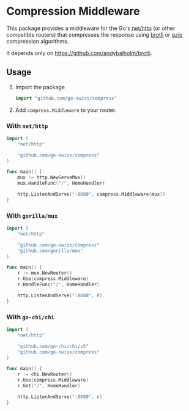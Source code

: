 # Compression Middleware

This package provides a middleware for the Go's [net/http](https://pkg.go.dev/net/http) (or other compatible routers) that compresses the response using [brotli](https://en.wikipedia.org/wiki/Brotli) or [gzip](https://en.wikipedia.org/wiki/Gzip) compression algorithms.

It depends only on <https://github.com/andybalholm/brotli>.

## Usage

1. Import the package

    ```go
    import "github.com/go-swiss/compress"
    ```

2. Add `compress.Middleware` to your router.

### With `net/http`

```go
import (
    "net/http"

    "github.com/go-swiss/compress"
)

func main() {
    mux := http.NewServeMux()
    mux.HandleFunc("/", HomeHandler)

    http.ListenAndServe(":8080", compress.Middleware(mux))
}
```

### With `gorilla/mux`

```go
import (
    "net/http"

    "github.com/go-swiss/compress"
    "github.com/gorilla/mux"
)

func main() {
    r := mux.NewRouter()
    r.Use(compress.Middleware)
    r.HandleFunc("/", HomeHandler)

    http.ListenAndServe(":8080", r)
}
```

### With `go-chi/chi`

```go
import (
    "net/http"

    "github.com/go-chi/chi/v5"
    "github.com/go-swiss/compress"
)

func main() {
    r := chi.NewRouter()
    r.Use(compress.Middleware)
    r.Get("/", HomeHandler)

    http.ListenAndServe(":8080", r)
}
```
